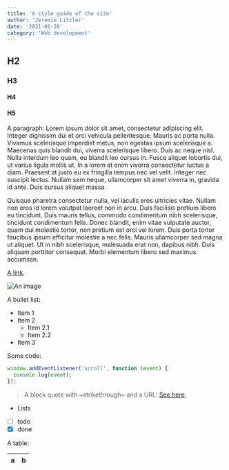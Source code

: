 ```yaml
---
title: 'A style guide of the site'
author: 'Jeremie Litzler'
date: '2021-01-28'
category: 'Web development'
---
```


## H2

### H3

#### H4

#### H5

A paragraph: Lorem ipsum dolor sit amet, consectetur adipiscing elit. Integer dignissim dui et orci vehicula pellentesque. Mauris ac porta nulla. Vivamus scelerisque imperdiet metus, non egestas ipsum scelerisque a. Maecenas quis blandit dui, viverra scelerisque libero. Duis ac neque nisl. Nulla interdum leo quam, eu blandit leo cursus in. Fusce aliquet lobortis dui, ut varius ligula mollis ut. In a lorem at enim viverra consectetur luctus a diam. Praesent at justo eu ex fringilla tempus nec vel velit. Integer nec suscipit lectus. Nullam sem neque, ullamcorper sit amet viverra in, gravida id ante. Duis cursus aliquet massa.

Quisque pharetra consectetur nulla, vel iaculis eros ultricies vitae. Nullam non eros id lorem volutpat laoreet non in arcu. Duis facilisis pretium libero eu tincidunt. Duis mauris tellus, commodo condimentum nibh scelerisque, tincidunt condimentum felis. Donec blandit, enim vitae vulputate auctor, quam dui molestie tortor, non pretium est orci vel lorem. Duis porta tortor faucibus ipsum efficitur molestie a nec felis. Mauris ullamcorper sed magna ut aliquet. Ut in nibh scelerisque, malesuada erat non, dapibus nibh. Duis aliquam porttitor consequat. Morbi elementum libero sed maximus accumsan.

[A link](https://iamjeremie.me/post/styleguide).

![An image](https://picsum.photos/200/300)

A bullet list:

- Item 1
- Item 2
  - Item 2.1
  - Item 2.2
- Item 3

Some code:

```js
window.addEventListener('scroll', function (event) {
  console.log(event);
});
```

> A block quote with ~strikethrough~ and a URL: [See here](https://reactjs.org).

- Lists
- [ ] todo
- [x] done

A table:

| a   | b   |
| --- | --- |

